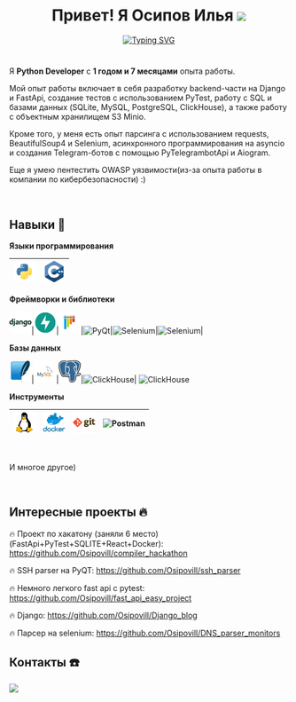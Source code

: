 <h1 align="center"><b>Привет! Я Осипов Илья </b><img src="https://media.giphy.com/media/hvRJCLFzcasrR4ia7z/giphy.gif" width="35"></h1>
<!--  -->
<p align="center">
  <a href="https://git.io/typing-svg"><img src="https://readme-typing-svg.herokuapp.com?font=Fira+Code&size=19&pause=1000&random=false&width=500&lines=Love+to+learn+something+new+and+be+better...;..................110%25...................." alt="Typing SVG" /></a>
<!--  -->
</p>
<h1 align="center"></h1>

Я **Python Developer** с **1 годом и 7 месяцами** опыта работы. 

Мой опыт работы включает в себя разработку backend-части на Django и FastApi, создание тестов с использованием PyTest, работу с SQL и базами данных (SQLite, MySQL, PostgreSQL, ClickHouse), а также работу с объектным хранилищем S3 Minio. 

Кроме того, у меня есть опыт парсинга с использованием requests, BeautifulSoup4 и Selenium, асинхронного программирования на asyncio и создания Telegram-ботов с помощью PyTelegrambotApi и Aiogram. 

Еще я умею пентестить OWASP уязвимости(из-за опыта работы в компании по кибербезопасности) :)

<br>

## Навыки :muscle:


**Языки программирования**

<img title="Python" alt="Python" width="40px" src="https://raw.githubusercontent.com/github/explore/master/topics/python/python.png" />|<img title="C++" alt="C++" width="40px" src="https://raw.githubusercontent.com/github/explore/master/topics/cpp/cpp.png">
|--|--|

**Фреймворки и библиотеки**

<img title="Django" alt="Django" width="40px" src="https://raw.githubusercontent.com/github/explore/master/topics/django/django.png">|<img title="FastApi" alt="FastApi" width="40px" src="https://raw.githubusercontent.com/github/explore/master/topics/fastapi/fastapi.png">|<img title="PyTest" alt="PyTest" width="40px" src="https://raw.githubusercontent.com/devicons/devicon/6910f0503efdd315c8f9b858234310c06e04d9c0/icons/pytest/pytest-original.svg">|<img title="PyQt" alt="PyQt" width="40px" src="https://upload.wikimedia.org/wikipedia/commons/thumb/e/e6/Python_and_Qt.svg/160px-Python_and_Qt.svg.png">|<img title="Selenium" alt="Selenium" width="40px" src="https://img.icons8.com/color/48/000000/selenium-test-automation.png">|<img title="BeutifulSoup4" alt="Selenium" width="40px" src="https://yandex-images.clstorage.net/j5JE0z235/3524fflJY/0yVPFz3XN6joDx-9GSl4g_7dGVjoTbL9yRkA9wt1C_n0fMToj7gbFYRPKKJRrdwlZFZKZZrq9LMi0g8AVGdncZ4wGiYM-jPxgUobwEkJdJf2qGxUrDza7L1wCYZqcHfJyGDZdTMpwsQc-_la2EglGXhrDzXyn_230iZKYWz_x7jbQQcHocduVIQTDkHt_WCrcjDp0DRECrCN_dFaPukPTDWh_dXDtR6ErM9tyvA8taU4O5OVxy-hVwqHRmXQp3vwB-0DG-0XugjslwINXbmAd7KsHXjMyIrobZWV4nY9w3TpDdWRwzHiyCjbmUb04MVRLLODHTcvlc9uv_7VYK9fJDdxB_P9T1IYbENuzZU5UHNOmC140Ege7PWNlVpOqat0pcH9EVN5IoRA42XOhOgRvZzno6WPM72rAnf20YBvJzBDXR8n7ZfamJj7CkWtaYAjquyBuCxYWkid4Um-RuWfkNWVSVFzbaIMJFeF8lzQWeHwu5eJ32tVb27vEikwv9_QX0XTB92LfkiUm87JyW1oBy6gHXQoULrADYUNsmY1F9idMS0BJyEOSMDf7TLAsH1NqBfbJcNnkWuSV05lPK97PJ9BKwsVL7bI8L9mHTnpkAcOCK2gSFC2lBld3dKKEZPspQXV6RtNDmzYW5F2HLwxnfTbX0XP97nHTmsGXeTDQ7y3-U9rAf8uVBh_gi3dfZw3bhDJIPgMQhA53U3iAvmf2PkBTdXb5a5UQB89NhCElcHEb9eNM3utozbv5s0oA_c0G21r_w2r9rgAx7rdoSnEX454bdgoyJLQ4XUxDsbxT9AtqcXFbzUm_DSTUeIM8Dmh5H9LRdeTAfs-927xpPvLsPdhjwON0xq8aCvmyXWJ2E9uDClUxNCygAUpIcb2tTfMbcGJkWf5wtgoC9mu2HT5bfTrowEXw_X_CksKaWxTO6D7FdtL6ZPG0BDb7im1SYAz5oCppKRMangtBVHSAlEc">|

**Базы данных**

<img title="SQLite" alt="SQLite" width="40px" src="https://raw.githubusercontent.com/github/explore/master/topics/sqlite/sqlite.png">|<img title="MySQL" alt="MySQL" width="40px" src="https://raw.githubusercontent.com/github/explore/master/topics/mysql/mysql.png">|<img title="PostgreSQL" alt="PostgreSQL" width="40px" src="https://raw.githubusercontent.com/github/explore/master/topics/postgresql/postgresql.png">|<img title="ClickHouse" alt="ClickHouse" width="40px" src="https://clickhouse.com/images/media/ch_logo_yel_md_vert.svg">| <img title="S3 MinIo" alt="ClickHouse" width="20px"  src="https://min.io/resources/img/logo/MINIO_Bird.png">

**Инструменты**

<img title="Linux" alt="Linux" width="40px" src="https://raw.githubusercontent.com/github/explore/master/topics/linux/linux.png">|<img title="Docker" alt="Docker" width="40px" src="https://raw.githubusercontent.com/github/explore/master/topics/docker/docker.png">|<img title="Git" alt="Git" width="40px" src="https://raw.githubusercontent.com/github/explore/master/topics/git/git.png">|<img title="Postman" alt="Postman" width="40px" src="https://img.icons8.com/?size=100&id=QEQQKirln6Tf&format=png&color=000000">
|--|--|--|--|

<br>

И многое другое)


<br>

## Интересные проекты 🔥

🔥 Проект по хакатону (заняли 6 место)(FastApi+PyTest+SQLITE+React+Docker): https://github.com/Osipovill/compiler_hackathon <br>

🔥 SSH parser на PyQT: https://github.com/Osipovill/ssh_parser<br>

🔥 Немного легкого fast api c pytest: https://github.com/Osipovill/fast_api_easy_project <br>

🔥 Django: https://github.com/Osipovill/Django_blog <br>

🔥 Парсер на selenium: https://github.com/Osipovill/DNS_parser_monitors




## Контакты :phone:

<a href="https://t.me/medvediano"><img src="https://img.icons8.com/?size=100&id=ymzccwMmNkRx&format=png&color=000000" width="40"></a>


